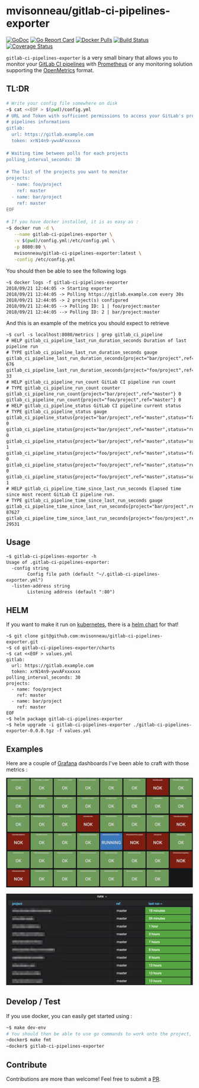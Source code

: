 # mvisonneau/gitlab-ci-pipelines-exporter

[![GoDoc](https://godoc.org/github.com/mvisonneau/gitlab-ci-pipelines-exporter?status.svg)](https://godoc.org/github.com/mvisonneau/gitlab-ci-pipelines-exporter/app)
[![Go Report Card](https://goreportcard.com/badge/github.com/mvisonneau/gitlab-ci-pipelines-exporter)](https://goreportcard.com/report/github.com/mvisonneau/gitlab-ci-pipelines-exporter)
[![Docker Pulls](https://img.shields.io/docker/pulls/mvisonneau/gitlab-ci-pipelines-exporter.svg)](https://hub.docker.com/r/mvisonneau/gitlab-ci-pipelines-exporter/)
[![Build Status](https://travis-ci.org/mvisonneau/gitlab-ci-pipelines-exporter.svg?branch=master)](https://travis-ci.org/mvisonneau/gitlab-ci-pipelines-exporter)
[![Coverage Status](https://coveralls.io/repos/github/mvisonneau/gitlab-ci-pipelines-exporter/badge.svg?branch=master)](https://coveralls.io/github/mvisonneau/gitlab-ci-pipelines-exporter?branch=master)

`gitlab-ci-pipelines-exporter` is a very small binary that allows you to monitor your [GitLab CI pipelines](https://docs.gitlab.com/ee/ci/pipelines.html) with [Prometheus](https://prometheus.io/) or any monitoring solution supporting the [OpenMetrics](https://github.com/OpenObservability/OpenMetrics) format.

## TL:DR

```bash
# Write your config file somewhere on disk
~$ cat <<EOF > $(pwd)/config.yml
# URL and Token with sufficient permissions to access your GitLab's projects
# pipelines informations
gitlab:
  url: https://gitlab.example.com
  token: xrN14n9-ywvAFxxxxxx

# Waiting time between polls for each projects
polling_interval_seconds: 30

# The list of the projects you want to monitor
projects:
  - name: foo/project
    ref: master
  - name: bar/project
    ref: master
EOF

# If you have docker installed, it is as easy as :
~$ docker run -d \
   --name gitlab-ci-pipelines-exporter \
   -v $(pwd)/config.yml:/etc/config.yml \
   -p 8080:80 \
   mvisonneau/gitlab-ci-pipelines-exporter:latest \
   -config /etc/config.yml
```

You should then be able to see the following logs

```
~$ docker logs -f gitlab-ci-pipelines-exporter
2018/09/21 12:44:05 -> Starting exporter
2018/09/21 12:44:05 -> Polling https://gitlab.example.com every 30s
2018/09/21 12:44:05 -> 2 project(s) configured
2018/09/21 12:44:05 --> Polling ID: 1 | foo/project:master
2018/09/21 12:44:05 --> Polling ID: 2 | bar/project:master
```

And this is an example of the metrics you should expect to retrieve

```
~$ curl -s localhost:8080/metrics | grep gitlab_ci_pipeline
# HELP gitlab_ci_pipeline_last_run_duration_seconds Duration of last pipeline run
# TYPE gitlab_ci_pipeline_last_run_duration_seconds gauge
gitlab_ci_pipeline_last_run_duration_seconds{project="bar/project",ref="master"} 676
gitlab_ci_pipeline_last_run_duration_seconds{project="foo/project",ref="master"} 33
# HELP gitlab_ci_pipeline_run_count GitLab CI pipeline run count
# TYPE gitlab_ci_pipeline_run_count counter
gitlab_ci_pipeline_run_count{project="bar/project",ref="master"} 0
gitlab_ci_pipeline_run_count{project="foo/project",ref="master"} 0
# HELP gitlab_ci_pipeline_status GitLab CI pipeline current status
# TYPE gitlab_ci_pipeline_status gauge
gitlab_ci_pipeline_status{project="bar/project",ref="master",status="failed"} 0
gitlab_ci_pipeline_status{project="bar/project",ref="master",status="running"} 0
gitlab_ci_pipeline_status{project="bar/project",ref="master",status="success"} 1
gitlab_ci_pipeline_status{project="foo/project",ref="master",status="failed"} 0
gitlab_ci_pipeline_status{project="foo/project",ref="master",status="running"} 0
gitlab_ci_pipeline_status{project="foo/project",ref="master",status="success"} 1
# HELP gitlab_ci_pipeline_time_since_last_run_seconds Elapsed time since most recent GitLab CI pipeline run.
# TYPE gitlab_ci_pipeline_time_since_last_run_seconds gauge
gitlab_ci_pipeline_time_since_last_run_seconds{project="bar/project",ref="master"} 87627
gitlab_ci_pipeline_time_since_last_run_seconds{project="foo/project",ref="master"} 29531
```

## Usage

```
~$ gitlab-ci-pipelines-exporter -h
Usage of .gitlab-ci-pipelines-exporter:
  -config string
    	Config file path (default "~/.gitlab-ci-pipelines-exporter.yml")
  -listen-address string
    	Listening address (default ":80")
```

## HELM

If you want to make it run on [kubernetes](https://kubernetes.io/), there is a [helm chart](https://docs.helm.sh/) for that!

```
~$ git clone git@github.com:mvisonneau/gitlab-ci-pipelines-exporter.git
~$ cd gitlab-ci-pipelines-exporter/charts
~$ cat <<EOF > values.yml
gitlab:
  url: https://gitlab.example.com
  token: xrN14n9-ywvAFxxxxxx
polling_interval_seconds: 30
projects:
  - name: foo/project
    ref: master
  - name: bar/project
    ref: master
EOF
~$ helm package gitlab-ci-pipelines-exporter
~$ helm upgrade -i gitlab-ci-pipelines-exporter ./gitlab-ci-pipelines-exporter-0.0.0.tgz -f values.yml
```

## Examples

Here are a couple of [Grafana](https://grafana.com/) dashboards I've been able to craft with those metrics :

![grafana_dashboard_status](/docs/images/grafana_dashboard_status.png)

![grafana_dashboard_runs](/docs/images/grafana_dashboard_runs.png)

## Develop / Test

If you use docker, you can easily get started using :

```bash
~$ make dev-env
# You should then be able to use go commands to work onto the project, eg:
~docker$ make fmt
~docker$ gitlab-ci-pipelines-exporter
```

## Contribute

Contributions are more than welcome! Feel free to submit a [PR](https://github.com/mvisonneau/gitlab-ci-pipelines-exporter/pulls).
